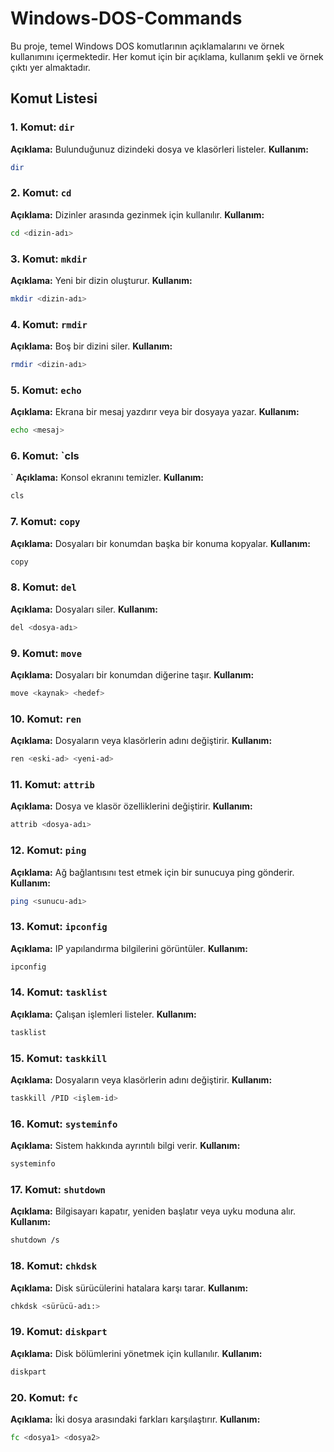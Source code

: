 # Windows-DOS-Commands

Bu proje, temel Windows DOS komutlarının açıklamalarını ve örnek kullanımını içermektedir. Her komut için bir açıklama, kullanım şekli ve örnek çıktı yer almaktadır.

## Komut Listesi

### 1. Komut: `dir`
**Açıklama:** Bulunduğunuz dizindeki dosya ve klasörleri listeler.
**Kullanım:**
```bash
dir 
```
### 2. Komut: `cd`
**Açıklama:** Dizinler arasında gezinmek için kullanılır.
**Kullanım:**
```bash
cd <dizin-adı>
```
### 3. Komut: `mkdir`
**Açıklama:** Yeni bir dizin oluşturur.
**Kullanım:**
```bash
mkdir <dizin-adı> 
```
### 4. Komut: `rmdir`
**Açıklama:** Boş bir dizini siler.
**Kullanım:**
```bash
rmdir <dizin-adı>
```
### 5. Komut: `echo`
**Açıklama:** Ekrana bir mesaj yazdırır veya bir dosyaya yazar.
**Kullanım:**
```bash
echo <mesaj>
```
### 6. Komut: `cls
`
**Açıklama:** Konsol ekranını temizler.
**Kullanım:**
```bash
cls
```
### 7. Komut: `copy`
**Açıklama:** Dosyaları bir konumdan başka bir konuma kopyalar.
**Kullanım:**
```bash
copy 
```
### 8. Komut: `del`
**Açıklama:**  Dosyaları siler. 
**Kullanım:**
```bash
del <dosya-adı>
```
### 9. Komut: `move`
**Açıklama:** Dosyaları bir konumdan diğerine taşır.
**Kullanım:**
```bash
move <kaynak> <hedef>
```
### 10. Komut: `ren`
**Açıklama:**  Dosyaların veya klasörlerin adını değiştirir.
**Kullanım:**
```bash
ren <eski-ad> <yeni-ad>
```
### 11. Komut: `attrib`
**Açıklama:**  Dosya ve klasör özelliklerini değiştirir.
**Kullanım:**
```bash
attrib <dosya-adı>
```
### 12. Komut: `ping`
**Açıklama:**  Ağ bağlantısını test etmek için bir sunucuya ping gönderir. 
**Kullanım:**
```bash
ping <sunucu-adı>
```
### 13. Komut: `ipconfig`
**Açıklama:**  IP yapılandırma bilgilerini görüntüler.
**Kullanım:**
```bash
ipconfig
```
### 14. Komut: `tasklist`
**Açıklama:**  Çalışan işlemleri listeler.
**Kullanım:**
```bash
tasklist
```
### 15. Komut: `taskkill`
**Açıklama:**  Dosyaların veya klasörlerin adını değiştirir.
**Kullanım:**
```bash
taskkill /PID <işlem-id>
```
### 16. Komut: `systeminfo`
**Açıklama:**   Sistem hakkında ayrıntılı bilgi verir.
**Kullanım:**
```bash
systeminfo
```
### 17. Komut: `shutdown`
**Açıklama:**  Bilgisayarı kapatır, yeniden başlatır veya uyku moduna alır.
**Kullanım:**
```bash
shutdown /s
```
### 18. Komut: `chkdsk`
**Açıklama:**  Disk sürücülerini hatalara karşı tarar.
**Kullanım:**
```bash
chkdsk <sürücü-adı:>
```
### 19. Komut: `diskpart`
**Açıklama:** Disk bölümlerini yönetmek için kullanılır.
**Kullanım:**
```bash
diskpart
```
### 20. Komut: `fc`
**Açıklama:**  İki dosya arasındaki farkları karşılaştırır.
**Kullanım:**
```bash
fc <dosya1> <dosya2>
```

